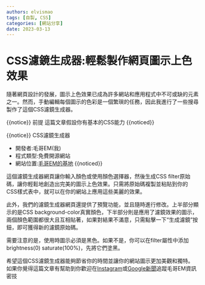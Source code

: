```yaml
---
authors: elvismao
tags: [自製, CSS]
categories: [網站分享]
date: 2023-03-13
---
```


# CSS濾鏡生成器:輕鬆製作網頁圖示上色效果

隨著網頁設計的發展，圖示上色效果已成為許多網站和應用程式中不可或缺的元素之一。然而，手動編輯每個圖示的色彩是一個繁瑣的任務，因此我進行了一些搜尋製作了這個CSS濾鏡生成器。

<!--more-->

{{notice}}
前提
這篇文章假設你有基本的CSS能力
{{noticed}}

{{notice}}
CSS濾鏡生成器

- 開發者:毛哥EM(我)
- 程式類型:免費開源網站
- 網站位置:[毛哥EM的基地](https://Edit-Mr.github.io/code/svg-filter)
  {{noticed}}

這個濾鏡生成器網頁讓你輸入顏色或使用顏色選擇器，然後生成CSS filter原始碼，讓你輕鬆地創造出完美的圖示上色效果。只需將原始碼複製並粘貼到你的CSS樣式表中，就可以在你的網站上應用這些美麗的效果。

此外，我們的濾鏡生成器網頁還提供了預覽功能，並且隨時進行修改。上半部分顯示的是CSS background-color真實顏色，下半部分則是應用了濾鏡效果的圖示，兩個顏色範圍都很大且互相貼著，如果對結果不滿意，只需點擊一下“生成濾鏡”按鈕，即可獲得新的濾鏡原始碼。

需要注意的是，使用時圖示必須是黑色。如果不是，你可以在filter屬性中添加brightness(0) saturate(100%)，先將它們塗黑。

希望這個CSS濾鏡生成器能夠節省你的時間並讓你的網站圖示更加美觀和獨特。如果你覺得這篇文章有幫助到你歡迎在[Instagram](https://instagram.com/em.tec.blog)或[Google新聞](https://news.google.com/s/CBIwgtnWzKAB?sceid=TW:zh-Hant&sceid=TW:zh-Hant&r=11&oc=1)追蹤毛哥EM資訊密技
